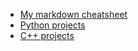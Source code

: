 - [My markdown cheatsheet](/md/home)
- [Python projects](/python/home)
- [C++ projects](/cplusplus/home)
